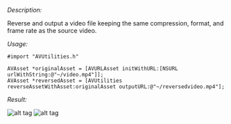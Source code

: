 *Description:*

Reverse and output a video file keeping the same compression, format, and frame rate as the source video.

*Usage:*

```
#import "AVUtilities.h"

AVAsset *originalAsset = [AVURLAsset initWithURL:[NSURL urlWithString:@"~/video.mp4"]];
AVAsset *reversedAsset = [AVUtilities reverseAssetWithAsset:originalAsset outputURL:@"~/reversedvideo.mp4"];
```

*Result:*

![alt tag](http://i.imgur.com/SmdiGL3.gif)
![alt tag](http://i.imgur.com/Xl8pjnl.gif)
